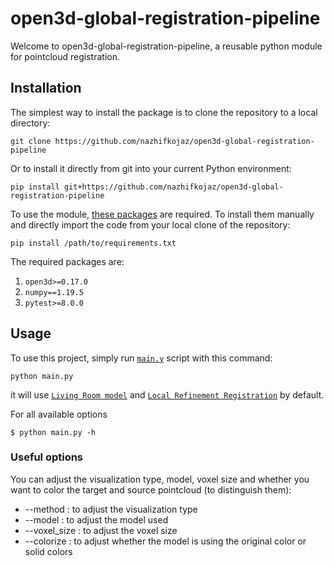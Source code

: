 # open3d-global-registration-pipeline
Welcome to open3d-global-registration-pipeline, a reusable python module for pointcloud registration.

## Installation
The simplest way to install the package is to clone the repository to a local directory:
```commandline
git clone https://github.com/nazhifkojaz/open3d-global-registration-pipeline
```
Or to install it directly from git into your current Python environment:
```commandline
pip install git+https://github.com/nazhifkojaz/open3d-global-registration-pipeline
```
To use the module, [these packages](https://github.com/nazhifkojaz/open3d-global-registration-pipeline/blob/main/requirements.txt) are required. To install them
manually and directly import the code from your local clone of the repository:
```commandline
pip install /path/to/requirements.txt
```
The required packages are:



1. `open3d>=0.17.0`
2. `numpy==1.19.5`
3. `pytest>=8.0.0`

## Usage
To use this project, simply run [`main.y`](https://github.com/nazhifkojaz/open3d-global-registration-pipeline/blob/main/main.py) script with this command:
```
python main.py
```
it will use [`Living Room model`](https://github.com/nazhifkojaz/open3d-global-registration-pipeline/blob/main/data/living_source.pcd) and [`Local Refinement Registration`](https://www.open3d.org/docs/release/tutorial/pipelines/global_registration.html#Local-refinement) by default.

For all available options
```
$ python main.py -h
```

### Useful options
You can adjust the visualization type, model, voxel size and whether you want to color the target and source pointcloud (to distinguish them):
- --method : to adjust the visualization type
- --model : to adjust the model used
- --voxel_size : to adjust the voxel size
- --colorize : to adjust whether the model is using the original color or solid colors
